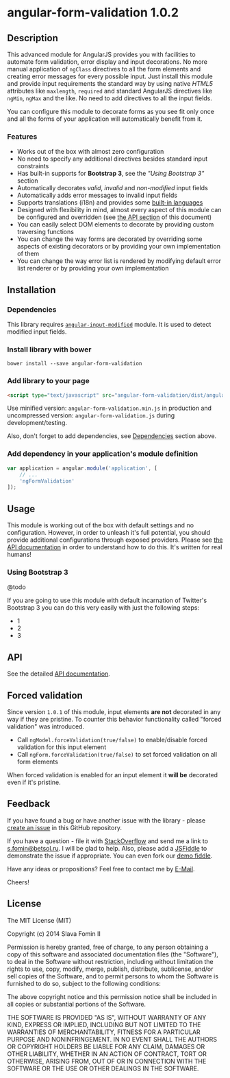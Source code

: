 # angular-form-validation 1.0.2

## Description

This advanced module for AngularJS provides you with facilities to automate form validation,
error display and input decorations. No more manual application of `ngClass` directives
to all the form elements and creating error messages for every possible input.
Just install this module and provide input requirements the standard way by using native *HTML5*
attributes like `maxlength`, `required` and standard AngularJS directives like `ngMin`, `ngMax`
and the like. No need to add directives to all the input fields.

You can configure this module to decorate forms as you see fit only once and all the forms of
your application will automatically benefit from it.

### Features

- Works out of the box with almost zero configuration
- No need to specify any additional directives besides standard input constraints
- Has built-in supports for **Bootstrap 3**, see the *"Using Bootstrap 3"* section
- Automatically decorates *valid*, *invalid* and *non-modified* input fields
- Automatically adds error messages to invalid input fields
- Supports translations (i18n) and provides some [built-in languages][built-in-languages]
- Designed with flexibility in mind, almost every aspect of this module
  can be configured and overridden (see [the API section][docs-api] of this document)
- You can easily select DOM elements to decorate by providing custom traversing functions
- You can change the way forms are decorated by overriding some aspects of existing decorators or
  by providing your own implementation of them
- You can change the way error list is rendered by modifying default error list renderer or
  by providing your own implementation

## Installation

### Dependencies

This library requires [`angular-input-modified`][github-input-modified] module.
It is used to detect modified input fields.

### Install library with bower

`bower install --save angular-form-validation`

### Add library to your page

``` html
<script type="text/javascript" src="angular-form-validation/dist/angular-form-validation.js"></script>
```

Use minified version: `angular-form-validation.min.js` in production
and uncompressed version: `angular-form-validation.js` during development/testing.

Also, don't forget to add dependencies, see [Dependencies](#dependencies) section above.

### Add dependency in your application's module definition

``` javascript
var application = angular.module('application', [
    // ...
    'ngFormValidation'
]);
```

## Usage

This module is working out of the box with default settings and no configuration.
However, in order to unleash it's full potential, you should provide additional
configurations through exposed providers. Please see [the API documentation][docs-api] in order
to understand how to do this. It's written for real humans!

### Using Bootstrap 3

@todo

If you are going to use this module with default incarnation of Twitter's Bootstrap 3 you
can do this very easily with just the following steps:

- 1
- 2
- 3

## API

See the detailed [API documentation][docs-api].

## Forced validation

Since version `1.0.1` of this module, input elements **are not** decorated in any way if they are pristine.
To counter this behavior functionality called "forced validation" was introduced.

- Call `ngModel.forceValidation(true/false)` to enable/disable forced validation for this input element
- Call `ngForm.forceValidation(true/false)` to set forced validation on all form elements

When forced validation is enabled for an input element it **will be** decorated even if it's pristine.

## Feedback

If you have found a bug or have another issue with the library - please [create an issue][new-issue]
in this GitHub repository.

If you have a question - file it with [StackOverflow][so-ask] and send me a
link to [s.fomin@betsol.ru][email]. I will be glad to help.
Also, please add a [JSFiddle][jsfiddle] to demonstrate the issue if appropriate.
You can even fork our [demo fiddle][demo].

Have any ideas or propositions? Feel free to contact me by [E-Mail][email].

Cheers!

## License

The MIT License (MIT)

Copyright (c) 2014 Slava Fomin II

Permission is hereby granted, free of charge, to any person obtaining a copy
of this software and associated documentation files (the "Software"), to deal
in the Software without restriction, including without limitation the rights
to use, copy, modify, merge, publish, distribute, sublicense, and/or sell
copies of the Software, and to permit persons to whom the Software is
furnished to do so, subject to the following conditions:

The above copyright notice and this permission notice shall be included in
all copies or substantial portions of the Software.

THE SOFTWARE IS PROVIDED "AS IS", WITHOUT WARRANTY OF ANY KIND, EXPRESS OR
IMPLIED, INCLUDING BUT NOT LIMITED TO THE WARRANTIES OF MERCHANTABILITY,
FITNESS FOR A PARTICULAR PURPOSE AND NONINFRINGEMENT. IN NO EVENT SHALL THE
AUTHORS OR COPYRIGHT HOLDERS BE LIABLE FOR ANY CLAIM, DAMAGES OR OTHER
LIABILITY, WHETHER IN AN ACTION OF CONTRACT, TORT OR OTHERWISE, ARISING FROM,
OUT OF OR IN CONNECTION WITH THE SOFTWARE OR THE USE OR OTHER DEALINGS IN
THE SOFTWARE.

[so-ask]: http://stackoverflow.com/questions/ask?tags=angularjs,javascript
[email]: mailto:s.fomin@betsol.ru
[jsfiddle]: http://jsfiddle.net/
[github-input-modified]: //github.com/betsol/angular-input-modified
[docs-api]: docs/api.md
[demo]: ~
[new-issue]: issues/new
[built-in-languages]: docs/api/errors-provider.md#supported-languages
